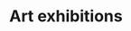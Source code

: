 ---
title: Art exhibitions
longTitle: 'Art exhibitions'
tags:
- gccommon
narrowerTerm:
- "[[Cultural events]]"
relatedTerm:
- "[[Art works Art galleries Virtual exhibitions]]"
---